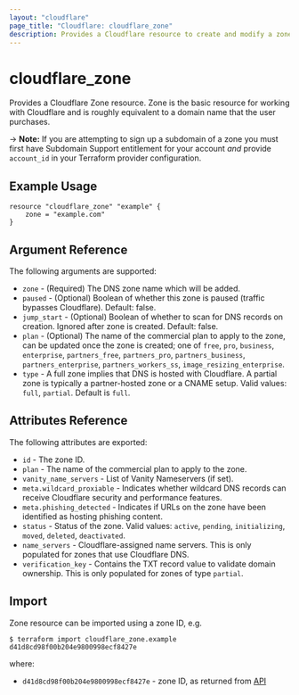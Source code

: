 ```yaml
---
layout: "cloudflare"
page_title: "Cloudflare: cloudflare_zone"
description: Provides a Cloudflare resource to create and modify a zone.
---
```


# cloudflare_zone

Provides a Cloudflare Zone resource. Zone is the basic resource for working with Cloudflare and is roughly equivalent to a domain name that the user purchases.

-> **Note:** If you are attempting to sign up a subdomain of a zone you must first have Subdomain Support entitlement for your account _and_ provide `account_id` in your Terraform provider configuration.

## Example Usage

```hcl
resource "cloudflare_zone" "example" {
    zone = "example.com"
}
```

## Argument Reference

The following arguments are supported:

- `zone` - (Required) The DNS zone name which will be added.
- `paused` - (Optional) Boolean of whether this zone is paused (traffic bypasses Cloudflare). Default: false.
- `jump_start` - (Optional) Boolean of whether to scan for DNS records on creation. Ignored after zone is created. Default: false.
- `plan` - (Optional) The name of the commercial plan to apply to the zone, can be updated once the zone is created; one of `free`, `pro`, `business`, `enterprise`, `partners_free`, `partners_pro`, `partners_business`, `partners_enterprise`, `partners_workers_ss`, `image_resizing_enterprise`.
- `type` - A full zone implies that DNS is hosted with Cloudflare. A partial zone is typically a partner-hosted zone or a CNAME setup. Valid values: `full`, `partial`. Default is `full`.

## Attributes Reference

The following attributes are exported:

- `id` - The zone ID.
- `plan` - The name of the commercial plan to apply to the zone.
- `vanity_name_servers` - List of Vanity Nameservers (if set).
- `meta.wildcard_proxiable` - Indicates whether wildcard DNS records can receive Cloudflare security and performance features.
- `meta.phishing_detected` - Indicates if URLs on the zone have been identified as hosting phishing content.
- `status` - Status of the zone. Valid values: `active`, `pending`, `initializing`, `moved`, `deleted`, `deactivated`.
- `name_servers` - Cloudflare-assigned name servers. This is only populated for zones that use Cloudflare DNS.
- `verification_key` - Contains the TXT record value to validate domain ownership. This is only populated for zones of type `partial`.

## Import

Zone resource can be imported using a zone ID, e.g.

```
$ terraform import cloudflare_zone.example d41d8cd98f00b204e9800998ecf8427e
```

where:

- `d41d8cd98f00b204e9800998ecf8427e` - zone ID, as returned from [API](https://api.cloudflare.com/#zone-list-zones)
